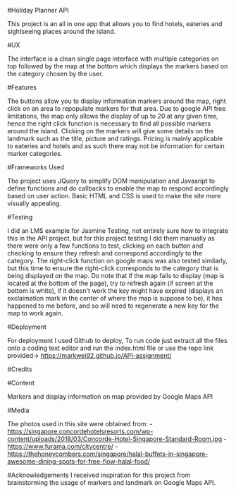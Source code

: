 #Holiday Planner API

This project is an all in one app that allows you to find hotels, eateries and sightseeing places around the island.

#UX

The interface is a clean single page interface with multiple categories on top followed by the map at the bottom which displays the markers based on the category chosen by the user.

#Features

The buttons allow you to display information markers around the map, right click on an area to repopulate markers for that area. Due to google API free limitations, the map only allows the
display of up to 20 at any given time, hence the right click function is necessary to find all possible markers around the island.
Clicking on the markers will give some details on the landmark such as the title, picture and ratings. Pricing is mainly applicable to eateries and hotels and as such there may not be information for certain
marker categories.

#Frameworks Used

The project uses JQuery to simplify DOM manipulation and Javasript to define functions and do callbacks to enable the map to respond accordingly based on user action.
Basic HTML and CSS is used to make the site more visually appealing.

#Testing

I did an LMS example for Jasmine Testing, not entirely sure how to integrate this in the API project, but for this project testing I did them
manually as there were only a few functions to test, clicking on each button and checking to ensure they refresh and correspond accordingly to the category. The right-click function on google maps was also
tested similarly, but this time to ensure the right-click corresponds to the category that is being displayed on the map. Do note that if the map fails to display (map is located at the bottom of the page), try to refresh
again (if screen at the bottom is white), if it doesn't work the key might have expired (displays an exclaimation mark in the center of where the map is suppose to be), it has happened to me before, and so will need to regenerate a new key for the map to work again.

#Deployment

For deployment I used Github to deploy, To run code just extract all the files onto a coding text editor and run the index.html file or use the repo link provided-> https://markwei92.github.io/API-assignment/ 

#Credits

#Content

Markers and display information on map provided by Google Maps API

#Media

The photos used in this site were obtained from:
-https://singapore.concordehotelsresorts.com/wp-content/uploads/2018/03/Concorde-Hotel-Singapore-Standard-Room.jpg
-https://www.furama.com/citycentre/
-https://thehoneycombers.com/singapore/halal-buffets-in-singapore-awesome-dining-spots-for-free-flow-halal-food/

#Acknowledgements
I received inspiration for this project from brainstorming the usage of markers and landmark on Google Maps API.